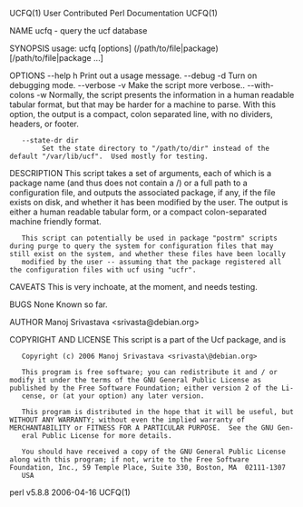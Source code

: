 
UCFQ(1)                                                                              User Contributed Perl Documentation                                                                              UCFQ(1)

NAME
       ucfq - query the ucf database

SYNOPSIS
        usage: ucfq [options] (/path/to/file|package)[/path/to/file|package  ...]

OPTIONS
       --help h Print out a usage message.
       --debug -d Turn on debugging mode.
       --verbose -v Make the script more verbose..
       --with-colons -w
            Normally, the script presents the information in a human readable tabular format, but that may be harder for a machine to parse. With this option, the output is a compact, colon separated line,
            with no dividers, headers, or footer.

       --state-dr dir
            Set the state directory to "/path/to/dir" instead of the default "/var/lib/ucf".  Used mostly for testing.

DESCRIPTION
       This script takes a set of arguments, each of which is a package name (and thus does not contain a /) or a full path to a configuration file, and outputs the associated package, if any, if the file
       exists on disk, and whether it has been modified by the user.  The output is either a human readable tabular form, or a compact colon-separated machine friendly format.

       This script can potentially be used in package "postrm" scripts during purge to query the system for configuration files that may still exist on the system, and whether these files have been locally
       modified by the user -- assuming that the package registered all the configuration files with ucf using "ucfr".

CAVEATS
       This is very inchoate, at the moment, and needs testing.

BUGS
       None Known so far.

AUTHOR
       Manoj Srivastava <srivasta\@debian.org>

COPYRIGHT AND LICENSE
       This script is a part of the Ucf package, and is

       Copyright (c) 2006 Manoj Srivastava <srivasta\@debian.org>

       This program is free software; you can redistribute it and / or modify it under the terms of the GNU General Public License as published by the Free Software Foundation; either version 2 of the Li‐
       cense, or (at your option) any later version.

       This program is distributed in the hope that it will be useful, but WITHOUT ANY WARRANTY; without even the implied warranty of MERCHANTABILITY or FITNESS FOR A PARTICULAR PURPOSE.  See the GNU Gen‐
       eral Public License for more details.

       You should have received a copy of the GNU General Public License along with this program; if not, write to the Free Software Foundation, Inc., 59 Temple Place, Suite 330, Boston, MA  02111-1307
       USA

perl v5.8.8                                                                                       2006-04-16                                                                                          UCFQ(1)
